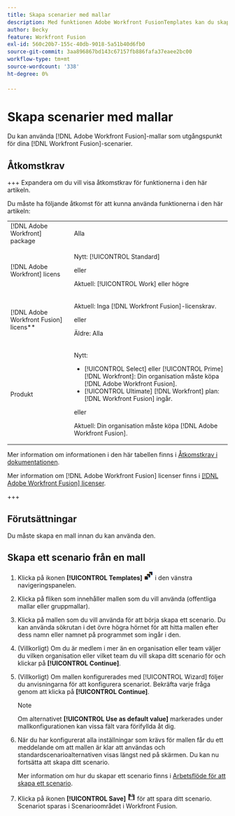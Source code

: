 ```yaml
---
title: Skapa scenarier med mallar
description: Med funktionen Adobe Workfront FusionTemplates kan du skapa och använda befintliga mallar som utgångspunkt för dina Workfront Fusion-scenarier.
author: Becky
feature: Workfront Fusion
exl-id: 560c20b7-155c-40db-9018-5a51b40d6fb0
source-git-commit: 3aa896867bd143c67157fb886fafa37eaee2bc00
workflow-type: tm+mt
source-wordcount: '338'
ht-degree: 0%

---
```


# Skapa scenarier med mallar

Du kan använda [!DNL Adobe Workfront Fusion]-mallar som utgångspunkt för dina [!DNL Workfront Fusion]-scenarier.

## Åtkomstkrav

+++ Expandera om du vill visa åtkomstkrav för funktionerna i den här artikeln.

Du måste ha följande åtkomst för att kunna använda funktionerna i den här artikeln:

<table style="table-layout:auto">
 <col> 
 <col> 
 <tbody> 
  <tr> 
   <td role="rowheader">[!DNL Adobe Workfront] package</td> 
   <td> <p>Alla</p> </td> 
  </tr> 
  <tr data-mc-conditions=""> 
   <td role="rowheader">[!DNL Adobe Workfront] licens</td> 
   <td> <p>Nytt: [!UICONTROL Standard]</p><p>eller</p><p>Aktuell: [!UICONTROL Work] eller högre</p> </td> 
  </tr> 
  <tr> 
   <td role="rowheader">[!DNL Adobe Workfront Fusion] licens**</td> 
   <td>
   <p>Aktuell: Inga [!DNL Workfront Fusion]-licenskrav.</p>
   <p>eller</p>
   <p>Äldre: Alla </p>
   </td> 
  </tr> 
  <tr> 
   <td role="rowheader">Produkt</td> 
   <td>
   <p>Nytt:</p> <ul><li>[!UICONTROL Select] eller [!UICONTROL Prime] [!DNL Workfront]: Din organisation måste köpa [!DNL Adobe Workfront Fusion].</li><li>[!UICONTROL Ultimate] [!DNL Workfront] plan: [!DNL Workfront Fusion] ingår.</li></ul>
   <p>eller</p>
   <p>Aktuell: Din organisation måste köpa [!DNL Adobe Workfront Fusion].</p>
   </td> 
  </tr>
 </tbody> 
</table>

Mer information om informationen i den här tabellen finns i [Åtkomstkrav i dokumentationen](/help/workfront-fusion/references/licenses-and-roles/access-level-requirements-in-documentation.md).

Mer information om [!DNL Adobe Workfront Fusion] licenser finns i [[!DNL Adobe Workfront Fusion] licenser](/help/workfront-fusion/set-up-and-manage-workfront-fusion/licensing-operations-overview/license-automation-vs-integration.md).

+++

## Förutsättningar

Du måste skapa en mall innan du kan använda den.

## Skapa ett scenario från en mall

1. Klicka på ikonen **[!UICONTROL Templates]** ![Mallar ](assets/templates-icon.png) i den vänstra navigeringspanelen.
1. Klicka på fliken som innehåller mallen som du vill använda (offentliga mallar eller gruppmallar).
1. Klicka på mallen som du vill använda för att börja skapa ett scenario. Du kan använda sökrutan i det övre högra hörnet för att hitta mallen efter dess namn eller namnet på programmet som ingår i den.
1. (Villkorligt) Om du är medlem i mer än en organisation eller team väljer du vilken organisation eller vilket team du vill skapa ditt scenario för och klickar på **[!UICONTROL Continue]**.
1. (Villkorligt) Om mallen konfigurerades med [!UICONTROL Wizard] följer du anvisningarna för att konfigurera scenariot. Bekräfta varje fråga genom att klicka på **[!UICONTROL Continue]**.

   >[!NOTE]
   >
   >Om alternativet **[!UICONTROL Use as default value]** markerades under mallkonfigurationen kan vissa fält vara förifyllda åt dig.

1. När du har konfigurerat alla inställningar som krävs för mallen får du ett meddelande om att mallen är klar att användas och standardscenarioalternativen visas längst ned på skärmen. Du kan nu fortsätta att skapa ditt scenario.

   Mer information om hur du skapar ett scenario finns i [Arbetsflöde för att skapa ett scenario](/help/workfront-fusion/create-scenarios/plan-a-scenario/create-a-scenario-workflow.md).

1. Klicka på ikonen **[!UICONTROL Save]** ![Spara ](assets/save-icon.png) för att spara ditt scenario. Scenariot sparas i Scenarioområdet i Workfront Fusion.
